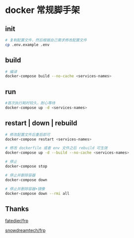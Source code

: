 # docker 常规脚手架

## init

```bash
# 复制配置文件，然后根据自己需求修改配置文件
cp .env.example .env
```

## build

```bash
# 编译
docker-compose build --no-cache <services-names>
```

## run

```bash
#首次执行耗时较久，耐心等待
docker-compose up -d <services-names>
```

## restart | down | rebuild

```bash
# 修改配置文件后重启即可
docker-compose restart <services-names>

# 修改 dockerfile 或者 env 文件之后 rebuild 可生效
docker-compose up -d --build --no-cache <services-names>

# 停止
docker-compose stop

# 停止并删除容器
docker-compose down

# 停止并删除容器+镜像
docker-compose down --rmi all
```

## Thanks

[fatedier/frp](https://github.com/fatedier/frp)

[snowdreamtech/frp](https://github.com/snowdreamtech/frp)
